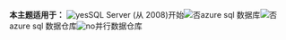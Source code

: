 **本主题适用于：** ![yes](media/yes-icon.png "是")SQL Server \(从 2008\)开始![否](media/no-icon.png "否")azure sql 数据库![否](media/no-icon.png "否")azure sql 数据仓库![no](media/no-icon.png "否")并行数据仓库
